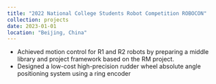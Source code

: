 ```yaml
---
title: "2022 National College Students Robot Competition ROBOCON"
collection: projects
date: 2023-01-01
location: "Beijing, China"
---
```

* Achieved motion control for R1 and R2 robots by preparing a middle library and project framework based
on the RM project.
* Designed a low-cost high-precision rudder wheel absolute angle positioning system using a ring encoder
